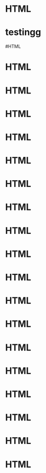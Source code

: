 # HTML
# testingg
#HTML
# HTML
# HTML
# HTML
# HTML
# HTML
# HTML
# HTML
# HTML
# HTML
# HTML
# HTML
# HTML
# HTML
# HTML
# HTML
# HTML
# HTML
# HTML
